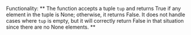 Functionality: ** The function accepts a tuple `tup` and returns True if any element in the tuple is None; otherwise, it returns False. It does not handle cases where `tup` is empty, but it will correctly return False in that situation since there are no None elements. **